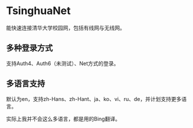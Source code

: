 # TsinghuaNet
能快速连接清华大学校园网，包括有线网与无线网。
## 多种登录方式
支持Auth4、Auth6（未测试）、Net方式的登录。
## 多语言支持
默认为en，支持zh-Hans、zh-Hant、ja、ko、vi、ru、de，并计划支持更多语言。

实际上我并不会这么多语言，都是用的Bing翻译。
